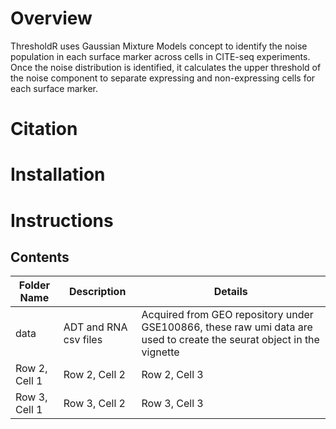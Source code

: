 # Overview
ThresholdR uses Gaussian Mixture Models concept to identify the noise population in each surface marker across cells in CITE-seq experiments. Once the noise distribution is identified, it calculates the upper threshold of the noise component to separate expressing and non-expressing cells for each surface marker. 
# Citation
# Installation
# Instructions
## Contents
| Folder Name | Description | Details |
| --------------- | --------------- | --------------- |
| data   | ADT and RNA csv files   | Acquired from GEO repository under GSE100866, these raw umi data are used to create the seurat object in the vignette   |
| Row 2, Cell 1   | Row 2, Cell 2   | Row 2, Cell 3   |
| Row 3, Cell 1   | Row 3, Cell 2   | Row 3, Cell 3   |

